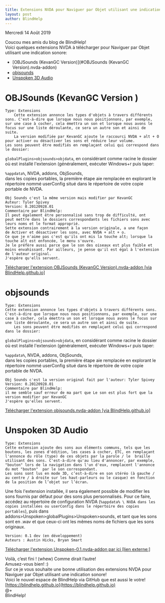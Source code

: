 ```yaml
---
title: Extensions NVDA pour Naviguer par Objet utilisant une indication sonore
layout: post
author: BlindHelp
---
```


<footer>Mercredi 14 Août 2019</footer>

Coucou mes amis du blog de BlindHelp!    
Voici quelques extensions NVDA à télécharger pour Naviguer par Objet utilisant une indication sonore:    

- [OBJSounds (KevanGC Version)](#OBJSounds (KevanGC Version).nvda-addon)
- [objsounds](#objsounds.nvda-addon)
- [Unspoken 3D Audio](#Unspoken-0.1.nvda-addon)


# OBJSounds (KevanGC Version <a id="OBJSounds (KevanGC Version).nvda-addon"></a>)
    Type: Extensions
		Cette extension annonce les types d'objets à travers différents sons. C'est-à-dire que lorsque nous nous positionnons, par exemple, sur une case à cocher, cela émettra un son et lorsque nous avons le focus sur une liste déroulante, ce sera un autre son et ainsi de suite.
		La version modifiée par KevanGC ajoute le raccourci NVDA + alt + O pour activer ou désactiver les sons et réduire leur volume.
	Les sons peuvent être modifiés en remplaçant celui qui correspond dans le dossier:

`globalPlugins>objsounds>objdata`, en considérant comme racine le dossier où est installé l'extension (généralement, exécuter Windows+r puis taper:

`%appdata%`, NVDA, addons, ObjSounds,    
dans les copies portables, la première étape aie remplacée en explorant le répertoire nommé userConfig situé dans le répertoire de votre copie portable de NVDA.    

    Obj Sounds c'est la même version mais modifier par KevanGC
    Auteur: Tyler Spivey
    Version: 0.20120928.01
    Commentaire par BlindHelp:
    Il peut également être personnalisé sans trop de difficulté, ont
    peut mettre dans le dossiers correspondants les fichiers sons avec
    leurs noms et le format approprié.
    Sette extension contrairement à la version originale, a une façon
    de Activer et désactiver les sons, avec NVDA + alt + o.
    Ce que je n'aime pas c'est qu'ils ont mis la touche alt; lorsque la
    touche alt est enfoncée, le menu s'ouvre.
    Je le préfère aussi parce que le son des oiseaux est plus faible et
    moins envahissant. Par ailleurs, je pense qu'il est égal à l'extension de l'auteur original.
    J'espère qu'ells servent. 

[Télécharger l'extension
    OBJSounds (KevanGC Version).nvda-addon [via BlindHelp.github.io]](https://blindhelp.github.io/OBJSounds%20%28KevanGC%20Version%29.nvda-addon)

# objsounds <a id="objsounds.nvda-addon"></a>
    Type: Extensions
	Cette extension annonce les types d'objets à travers différents sons. C'est-à-dire que lorsque nous nous positionnons, par exemple, sur une case à cocher, cela émettra un son et lorsque nous avons le focus sur une liste déroulante, ce sera un autre son et ainsi de suite.
		Les sons peuvent être modifiés en remplaçant celui qui correspond dans le dossier:

`globalPlugins>objsounds>objdata`, en considérant comme racine le dossier où est installé l'extension (généralement, exécuter Windows+r puis taper:

`%appdata%`, NVDA, addons, ObjSounds,    
dans les copies portables, la première étape aie remplacée en explorant le répertoire nommé userConfig situé dans le répertoire de votre copie portable de NVDA.    

    Obj Sounds c'est la version original fait par l'auteur: Tyler Spivey
    Version: 0.20120928.01
    Commentaire par BlindHelp:
    il me semble sauf erreur de ma part que Le son est plus fort que la
    version modifier par KevanGC
    J'espère qu'elles servent. 

[Télécharger l'extension
    objsounds.nvda-addon [via BlindHelp.github.io]](https://blindhelp.github.io/objsounds.nvda-addon)

# Unspoken 3D Audio<a id="Unspoken-0.1.nvda-addon"></a>
    Type: Extensions
    Cette extension ajoute des sons aux éléments communs, tels que les boutons, les zones d'édition, les cases à cocher, ETC, en remplaçant l'annonce du rôle (type) de ces objets par la parole / le  braille utilisant des sons. C'est-à-dire qu'au lieu d'annoncer, par exemple, "bouton" lors de la navigation dans l'un d'eux, remplacent l'annonce du mot "bouton"  par le son correspondant.
    Les sons sont lus en mode 3D, c’est-à-dire en son stéréo (à gauche / au centre / à droite sur les haut-parleurs ou le casque) en fonction de la position de l’objet sur l’écran.

Une fois l'extension installée, il sera également possible de modifier les sons fournis par défaut pour des sons plus personnalisés. Pour ce faire, accédez au répertoire de configuration NVDA (`%appdata% \ NVDA dans les copies installées ou userConfig dans le répertoire des copies portables`), puis dans addons>Unspoken>globalPlugins>Unspoken>sounds, et tant que les sons sont en .wav et que ceux-ci ont les mêmes noms de fichiers que les sons originaux.

	Version: 0.1 dev (en développement)
	Auteurs : Austin Hicks, Bryan Smart

[Télécharger l'extension Unspoken-0.1.nvda-addon par ici [lien externe:]](http://www.grossgang.com/nvda/Unspoken-0.1.nvda-addon)


Voilà, c’est fini ! (whew) Comme dirait l’autre!   
Amusez-vous bien! :)     
Sur ce je vous souhaite une bonne utilisation des extensions NVDA pour Naviguer par Objet utilisant une indication sonore!    
Voici le nouvel espace de BlindHelp via GitHub que est aussi le votre! 
[https://blindhelp.github.io](https://blindhelp.github.io)    
@+      
BlindHelp!        